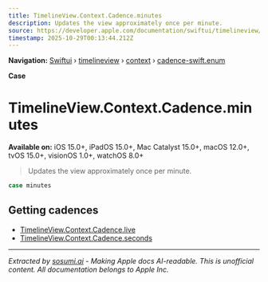 ```yaml
---
title: TimelineView.Context.Cadence.minutes
description: Updates the view approximately once per minute.
source: https://developer.apple.com/documentation/swiftui/timelineview/context/cadence-swift.enum/minutes
timestamp: 2025-10-29T00:13:44.212Z
---
```


**Navigation:** [Swiftui](/documentation/swiftui) › [timelineview](/documentation/swiftui/timelineview) › [context](/documentation/swiftui/timelineview/context) › [cadence-swift.enum](/documentation/swiftui/timelineview/context/cadence-swift.enum)

**Case**

# TimelineView.Context.Cadence.minutes

**Available on:** iOS 15.0+, iPadOS 15.0+, Mac Catalyst 15.0+, macOS 12.0+, tvOS 15.0+, visionOS 1.0+, watchOS 8.0+

> Updates the view approximately once per minute.

```swift
case minutes
```

## Getting cadences

- [TimelineView.Context.Cadence.live](/documentation/swiftui/timelineview/context/cadence-swift.enum/live)
- [TimelineView.Context.Cadence.seconds](/documentation/swiftui/timelineview/context/cadence-swift.enum/seconds)

---

*Extracted by [sosumi.ai](https://sosumi.ai) - Making Apple docs AI-readable.*
*This is unofficial content. All documentation belongs to Apple Inc.*
